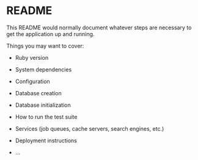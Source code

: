 # README

This README would normally document whatever steps are necessary to get the
application up and running.

Things you may want to cover:

* Ruby version

* System dependencies

* Configuration

* Database creation

* Database initialization

* How to run the test suite

* Services (job queues, cache servers, search engines, etc.)

* Deployment instructions

* ...

<!-- ## usersテーブル
|Column|Type|Options|
|------|----|-------|
|nickname|string|null: false|
|email|string|null: false, unique: true|
|last_name|string|null: false|
|first_name|string|null: false|
|last_name_kana|string|null: false|
|first_name_kana|string|null: false|
|birthday|integer||
|profile|text||
### Association
- has_one :address, dependent: :destroy
- has_one :credit
- has_many :creditcards, dependent: :destroy
- has_many :items, dependent: :destroy
- has_many :comments, dependent: :destroy
- has_many :likes, dependent: :destroy
- has_many :soldoutitems, dependent: :destroy

## addressesテーブル
|Column|Type|Options|
|------|----|-------|
|postcode|string|null: false|
|prefecture|string|null: false|
|municipality|string|null: false|
|address|string|null: false|
|room_number|string||
|phone|integer||
|sendname_last|string|null: false|
|sendname_first|string|null: false|
|sendname_last_kana|string|null: false|
|sendname_first_kana|string|null: false|
|user_id|integer|null: false, foreign_key: true|    /  references
### Association
- belongs_to :user


※セキュリティの観点から、クレジットカードの番号やCVCをDBに保存してはいけない。
 そのため、payjpにて生成される、customer_id(永続利用)を保存する
## creditテーブル
|Column|Type|Options|
|------|----|-------|
|user_id|integer|null: false, foreign_key: true|    /  references
|customer_id|string|null: false|  
|card_id|string||
### Association
- belongs_to :user


## itemsテーブル
|Column|Type|Options|
|------|----|-------|
|name|string|null: false|
|explanation|text|null: false|
|brand|string||
|condition|string|null: false|
|postage|integer|null: false|
|area|string|null: false|
|days|integer|null: false|
|price|integer|null: false|
|user_id|integer|null: false, foreign_key: true|    /  references
|category_id|integer|null: false, foreign_key: true|    /  references
|status|integer|null: false|
### Association
- belongs_to :user
- belongs_to :category
- has_one :soldoutitem, dependent: :destroy
- has_many :itemimages, dependent: :destroy
- has_many :comments, dependent: :destroy
- has_many :likes, dependent: :destroy


## itemimagesテーブル
|Column|Type|Options|
|------|----|-------|
|image|string|null: false|
|item_id|string|null: false, foreign_key: true|     /  references
### Association
- belongs_to :item


## soldoutitemsテーブル
|Column|Type|Options|
|------|----|-------|
|item_id|integer|null: false, foreign_key: true|
|user_id|integer|null: false, foreign_key: true|
### Association
- belongs_to :item
- belongs_to :user


## categoriesテーブル
|Column|Type|Options|
|------|----|-------|
|name|string|null: false, index: true|
|ancestory|gem|※親子関係|
### Association
- has_many :items
<


## commentsテーブル
|Column|Type|Options|
|------|----|-------|
|item_id|integer|null: false, foreign_key: true|    /  references
|user_id|integer|null: false, foreign_key: true|    /  references
|comment|text|null: false|
### Association
- belongs_to :item
- belongs_to :user


## likesテーブル
|Column|Type|Options|
|------|----|-------|
|item_id|integer|null: false, foreign_key: true|    /  references
|user_id|integer|null: false, foreign_key: true|    /  references
### Association
- belongs_to :item
- belongs_to :user -->